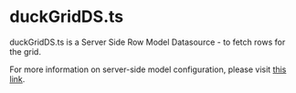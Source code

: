 # duckGridDS.ts

duckGridDS.ts is a Server Side Row Model Datasource - to fetch rows for the grid. 

For more information on server-side model configuration, please visit [this link](https://www.ag-grid.com/javascript-data-grid/server-side-model-configuration/).


